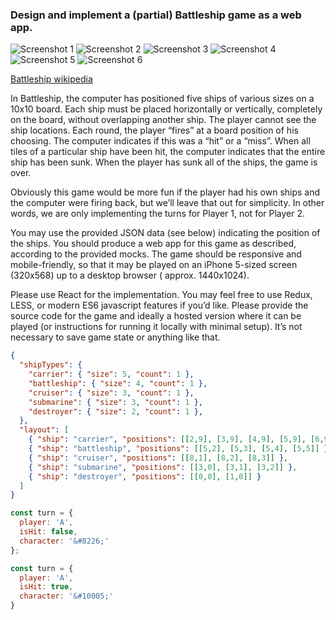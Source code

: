 ### Design and implement a (partial) Battleship game as a web app.

![Screenshot 1](https://raw.githubusercontent.com/bigappleinsider/battleship/master/screenshots/Screenshot_1.png)
![Screenshot 2](https://raw.githubusercontent.com/bigappleinsider/battleship/master/screenshots/Screenshot_2.png)
![Screenshot 3](https://raw.githubusercontent.com/bigappleinsider/battleship/master/screenshots/Screenshot_3.png)
![Screenshot 4](https://raw.githubusercontent.com/bigappleinsider/battleship/master/screenshots/Screenshot_4.png)
![Screenshot 5](https://raw.githubusercontent.com/bigappleinsider/battleship/master/screenshots/Screenshot_5.png)
![Screenshot 6](https://raw.githubusercontent.com/bigappleinsider/battleship/master/screenshots/Screenshot_6.png)




[Battleship wikipedia](https://en.wikipedia.org/wiki/Battleship_game)

In Battleship, the computer has positioned five ships of various sizes on a 10x10 board. Each ship must be placed horizontally or vertically, completely on the board, without overlapping another ship. The player cannot see the ship locations. Each round, the player “fires” at a board position of his choosing. The computer indicates if this was a “hit” or a “miss”. When all tiles of a particular ship have been hit, the computer indicates that the entire ship has been sunk. When the player has sunk all of the ships, the game is over.

Obviously this game would be more fun if the player had his own ships and the computer were firing back, but we’ll leave that out for simplicity. In other words, we are only implementing the turns for Player 1, not for Player 2.

You may use the provided JSON data (see below) indicating the position of the ships. You should produce a web app for this game as described, according to the provided mocks. The game should be responsive and mobile-friendly, so that it may be played on an iPhone 5-sized screen (320x568) up to a desktop browser ( approx. 1440x1024).

Please use React for the implementation. You may feel free to use Redux, LESS, or modern ES6 javascript features if you’d like. Please provide the source code for the game and ideally a hosted version where it can be played (or instructions for running it locally with minimal setup). It’s not necessary to save game state or anything like that.

```json
{
  "shipTypes": {
    "carrier": { "size": 5, "count": 1 },
    "battleship": { "size": 4, "count": 1 },
    "cruiser": { "size": 3, "count": 1 },
    "submarine": { "size": 3, "count": 1 },
    "destroyer": { "size": 2, "count": 1 },
  },
  "layout": [
    { "ship": "carrier", "positions": [[2,9], [3,9], [4,9], [5,9], [6,9]] },
    { "ship": "battleship", "positions": [[5,2], [5,3], [5,4], [5,5]] },
    { "ship": "cruiser", "positions": [[8,1], [8,2], [8,3]] },
    { "ship": "submarine", "positions": [[3,0], [3,1], [3,2]] },
    { "ship": "destroyer", "positions": [[0,0], [1,0]] }
  ]
}
```

```js
const turn = {
  player: 'A',
  isHit: false,
  character: '&#8226;'
};

const turn = {
  player: 'A',
  isHit: true,
  character: '&#10005;'
}


```
